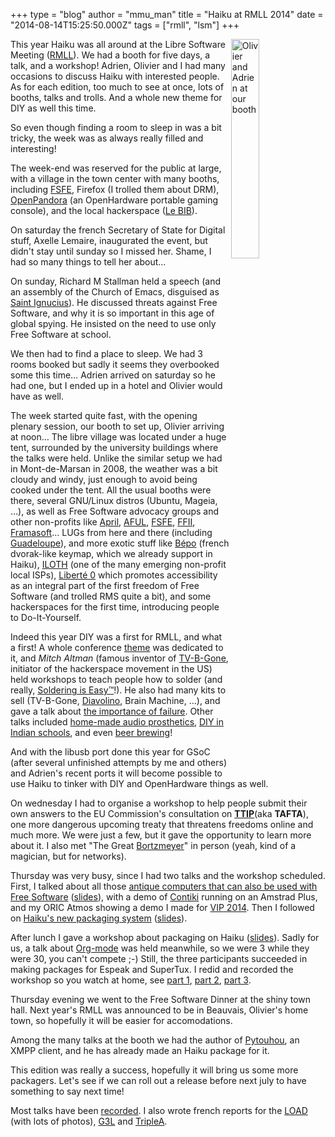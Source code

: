 +++
type = "blog"
author = "mmu_man"
title = "Haiku at RMLL 2014"
date = "2014-08-14T15:25:50.000Z"
tags = ["rmll", "lsm"]
+++

<img src="/files/RMLL2014_DSCN1753.jpg" title="Olivier (left) and Adrien (right) at our booth" alt="Olivier and Adrien at our booth" align="right" width="30%" height="30%">This year Haiku was all around at the Libre Software Meeting (<a href="http://2014.rmll.info/">RMLL</a>). We had a booth for five days, a talk, and a workshop! Adrien, Olivier and I had many occasions to discuss Haiku with interested people. As for each edition, too much to see at once, lots of booths, talks and trolls. And a whole new theme for DIY as well this time.

So even though finding a room to sleep in was a bit tricky, the week was as always really filled and interesting!
<!--more-->
The week-end was reserved for the public at large, with a village in the town center with many booths, including <a href="https://fsfe.org/">FSFE</a>, Firefox (I trolled them about DRM), <a href="http://openpandora.org/">OpenPandora</a> (an OpenHardware portable gaming console), and the local hackerspace (<a href="http://lebib.org/">Le BIB</a>).

On saturday the french Secretary of State for Digital stuff, Axelle Lemaire, inaugurated the event, but didn't stay until sunday so I missed her. Shame, I had so many things to tell her about...

On sunday, Richard M Stallman held a speech (and an assembly of the Church of Emacs, disguised as <a href="https://stallman.org/saint.html">Saint Ignucius</a>). He discussed threats against Free Software, and why it is so important in this age of global spying. He insisted on the need to use only Free Software at school.

We then had to find a place to sleep. We had 3 rooms booked but sadly it seems they overbooked some this time… Adrien arrived on saturday so he had one, but I ended up in a hotel and Olivier would have as well.

The week started quite fast, with the opening plenary session, our booth to set up, Olivier arriving at noon… The libre village was located under a huge tent, surrounded by the university buildings where the talks were held. Unlike the similar setup we had in Mont-de-Marsan in 2008, the weather was a bit cloudy and windy, just enough to avoid being cooked under the tent.
All the usual booths were there, several GNU/Linux distros (Ubuntu, Mageia, …), as well as Free Software advocacy groups and other non-profits like <a href="http://www.april.org/">April</a>, <a href="https://aful.org/">AFUL</a>, <a href="https://fsfe.org/">FSFE</a>, <a href="http://ffii.org/">FFII</a>, <a href="http://framasoft.net/">Framasoft</a>… LUGs from here and there (including <a href="http://www.gwadalug.org/">Guadeloupe</a>), and more exotic stuff like <a href="http://bepo.fr/">Bépo</a> (french dvorak-like keymap, which we already support in Haiku), <a href="http://iloth.net/">ILOTH</a> (one of the many emerging non-profit local ISPs), <a href="http://liberte0.org/wiki/index.php?title=Accueil">Liberté 0</a> which promotes accessibility as an integral part of the first freedom of Free Software (and trolled RMS quite a bit), and some hackerspaces for the first time, introducing people to Do-It-Yourself.

Indeed this year DIY was a first for RMLL, and what a first! A whole conference <a href="https://2014.rmll.info/theme29">theme</a> was dedicated to it, and <i>Mitch Altman</i> (famous inventor of <a href="http://cornfieldelectronics.com/tvbgone/tvbg.home.php">TV-B-Gone</a>, initiator of the hackerspace movement in the US) held workshops to teach people how to solder (and really, <a href="http://mightyohm.com/blog/2011/04/soldering-is-easy-comic-book/">Soldering is Easy™</a>!). He also had many kits to sell (TV-B-Gone, <a href="http://www.evilmadscientist.com/2010/diavolino/">Diavolino</a>, Brain Machine, …), and gave a talk about <a href="https://2014.rmll.info/conference340">the importance of failure</a>. Other talks included <a href="https://2014.rmll.info/conference229">home-made audio prosthetics</a>, <a href="https://2014.rmll.info/conference82">DIY in Indian schools</a>, and even <a href="https://2014.rmll.info/conference179">beer brewing</a>!

And with the libusb port done this year for GSoC (after several unfinished attempts by me and others) and Adrien's recent ports it will become possible to use Haiku to tinker with DIY and OpenHardware things as well.

On wednesday I had to organise a workshop to help people submit their own answers to the EU Commission's consultation on <b><a href="http://www.laquadrature.net/en/TAFTA">TTIP</a></b>(aka <b>TAFTA</b>), one more dangerous upcoming treaty that threatens freedoms online and much more. We were just a few, but it gave the opportunity to learn more about it. I also met "The Great <a href="https://twitter.com/bortzmeyer">Bortzmeyer</a>" in person (yeah, kind of a magician, but for networks).

Thursday was very busy, since I had two talks and the workshop scheduled. First, I talked about all those <a href="https://2014.rmll.info/conference189">antique computers that can also be used with Free Software</a> (<a href="http://revolf.free.fr/RMLL/2014/RMLL2014_FR_Free_Your_Antiques.pdf">slides</a>), with a demo of <a href="http://contiki-os.org/">Contiki</a> running on an Amstrad Plus, and my ORIC Atmos showing a demo I made for <a href="http://vip2014.popsyteam.org/">VIP 2014</a>. Then I followed on <a href="https://2014.rmll.info/conference134">Haiku's new packaging system</a> (<a href="http://revolf.free.fr/RMLL/2014/RMLL2014_FR_Haiku.pdf">slides</a>).

After lunch I gave a workshop about packaging on Haiku (<a href="http://revolf.free.fr/RMLL/2014/RMLL2014_FR_Haiku_workshop.pdf">slides</a>). Sadly for us, a talk about <a href="https://2014.rmll.info/conference79">Org-mode</a> was held meanwhile, so we were 3 while they were 30, you can't compete ;-) Still, the three participants succeeded in making packages for Espeak and SuperTux. I redid and recorded the workshop so you watch at home, see <a href="http://revolf.free.fr/RMLL/2014/workshop/RMLL2014_HaikuPackagingWorkshop_part1.ogv">part 1</a>, <a href="http://revolf.free.fr/RMLL/2014/workshop/RMLL2014_HaikuPackagingWorkshop_part2.ogv">part 2</a>, <a href="http://revolf.free.fr/RMLL/2014/workshop/RMLL2014_HaikuPackagingWorkshop_part3.ogv">part 3</a>.

Thursday evening we went to the Free Software Dinner at the shiny town hall. Next year's RMLL was announced to be in Beauvais, Olivier's home town, so hopefully it will be easier for accomodations.

Among the many talks at the booth we had the author of <a href="http://pytouhou.linkmauve.fr/">Pytouhou</a>, an XMPP client, and he has already made an Haiku package for it.

This edition was really a success, hopefully it will bring us some more packagers. Let's see if we can roll out a release before next july to have something to say next time!

Most talks have been <a href="http://video.rmll.info/">recorded</a>. I also wrote french reports for the <a href="http://blog.l0ad.org/?p=1483">LOAD</a> (with lots of photos), <a href="http://g3l.org/le_site/index.php?2014/07/24/317-bilan-des-rmll-2014">G3L</a> and <a href="http://www.triplea.fr/blog/2014/08/09/un-amiga-aux-rmll/">TripleA</a>.